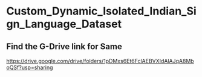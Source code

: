 # Custom_Dynamic_Isolated_Indian_Sign_Language_Dataset
## Find the G-Drive link for Same

https://drive.google.com/drive/folders/1pDMxs6Et6FclAEBVXIdAlAJqA8MboQSf?usp=sharing





